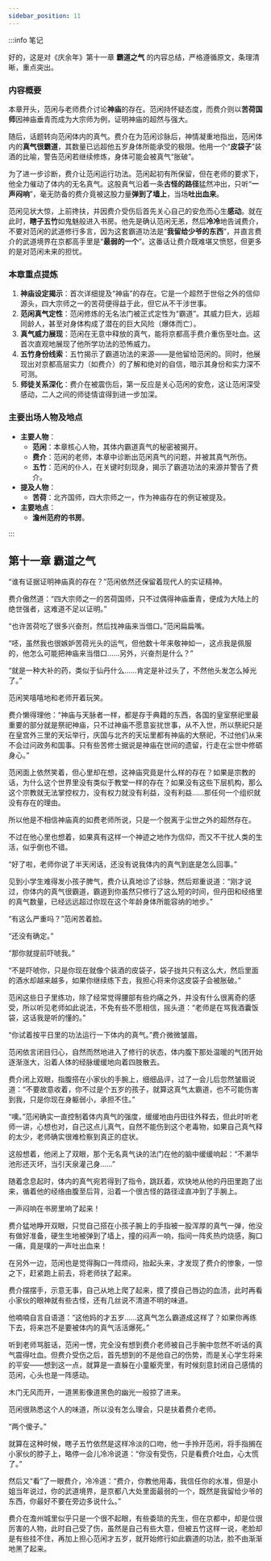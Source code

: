 ```yaml
---
sidebar_position: 11
---
```


:::info 笔记

好的，这是对《庆余年》第十一章 **霸道之气** 的内容总结，严格遵循原文，条理清晰，重点突出。

### **内容概要**

本章开头，范闲与老师费介讨论**神庙**的存在。范闲持怀疑态度，而费介则以**苦荷国师**因神庙垂青而成为大宗师为例，证明神庙的超然与强大。

随后，话题转向范闲体内的真气。费介在为范闲诊脉后，神情凝重地指出，范闲体内的**真气很霸道**，其数量已远超他五岁身体所能承受的极限。他用一个“**皮袋子**”装酒的比喻，警告范闲若继续修炼，身体可能会被真气“胀破”。

为了进一步诊断，费介让范闲运行功法。范闲起初有所保留，但在老师的要求下，他全力催动了体内的无名真气。这股真气沿着一条**古怪的路径**猛然冲出，只听“**一声闷响**”，毫无防备的费介竟被这股力量**弹到了墙上**，当场**吐出血来**。

范闲见状大惊，上前搀扶，并因费介受伤后首先关心自己的安危而心生**感动**。就在此时，**瞎子五竹**如鬼魅般进入书房。他先是确认范闲无恙，然后**冷冷**地告诫费介，不要对范闲的武道修行多言，因为这套霸道功法是“**我留给少爷的东西**”，并直言费介的武道境界在京都高手里是“**最弱的一个**”。这番话让费介既难堪又愤怒，但更多的是对范闲未来的担忧。

### **本章重点提炼**

1.  **神庙设定揭示**：首次详细提及“神庙”的存在。它是一个超然于世俗之外的信仰源头，四大宗师之一的苦荷便得益于此，但它从不干涉世事。
2.  **范闲真气定性**：范闲修炼的无名法门被正式定性为“霸道”。其威力巨大，远超同龄人，甚至对身体构成了潜在的巨大风险（爆体而亡）。
3.  **真气威力展现**：范闲在无意中释放的真气，能将京都高手费介重伤至吐血。这首次直观地展现了他所学功法的恐怖威力。
4.  **五竹身份线索**：五竹揭示了霸道功法的来源——是他留给范闲的。同时，他展现出对京都高层实力（如费介）的了解和绝对的自信，暗示其身份和实力深不可测。
5.  **师徒关系深化**：费介在被震伤后，第一反应是关心范闲的安危，这让范闲深受感动，二人之间的师徒情谊得到进一步加深。

### **主要出场人物及地点**

*   **主要人物**：
    *   **范闲**：本章核心人物，其体内霸道真气的秘密被揭开。
    *   **费介**：范闲的老师，本章中诊断出范闲真气的问题，并被其真气所伤。
    *   **五竹**：范闲的仆人，在关键时刻现身，揭示了霸道功法的来源并警告了费介。
*   **提及人物**：
    *   **苦荷**：北齐国师，四大宗师之一，作为神庙存在的例证被提及。
*   **主要地点**：
    *   **澹州范府的书房**。

:::

## 第十一章 **霸道之气**

“谁有证据证明神庙真的存在？”范闲依然还保留着现代人的实证精神。

费介傲然道：“四大宗师之一的苦荷国师，只不过偶得神庙垂青，便成为大陆上的绝世强者，这难道不足以证明。”

“也许苦荷吃了很多兴奋剂，然后找神庙来当借口。”范闲扁扁嘴。

“呸，虽然我也很嫉妒苦荷光头的运气，但他数十年来敬神如一，这点我是佩服的，他怎么可能把神庙来当借口……另外，兴奋剂是什么？”

“就是一种大补的药，类似于仙丹什么……肯定是补过头了，不然他头发怎么掉光了。”

范闲笑嘻嘻地和老师开着玩笑。

费介懒得理他：“神庙与天脉者一样，都是存于典籍的东西，各国的皇室祭祀里最重要的部分就是祭祀神庙，只不过神庙不愿意妄扰世事，从不入世，所以祭祀只是在皇宫外三里的天坛举行，庆国与北齐的天坛里都有神庙的大祭祀，不过他们从来不会过问政务和国事。只有些苦修士据说是神庙在世间的遗留，行走在尘世中修砺身心。”

范闲面上依然笑着，但心里却在想，这神庙究竟是什么样的存在？如果是宗教的话，为什么这个世界里没有类似于教堂一样的存在？如果没有这些下层机构，那么这个宗教就无法掌控权力，没有权力就没有利益，没有利益……那任何一个组织就没有存在的理由。

所以他是不相信神庙真的如费老师所说，只是一个脱离于尘世之外的超然存在。

不过在他心里也想着，如果真有这样一个神迹之地作为信仰，而又不干扰人类的生活，似乎倒也不错。

“好了啦，老师你说了半天闲话，还没有说我体内的真气到底是怎么回事。”

见到小学生难得发小孩子脾气，费介认真地诊了诊脉，然后郑重说道：“刚才说过，你体内的真气很霸道，霸道到你虽然只修行了这么短的时间，但丹田和经络里的真气数量，已经远远超过你现在这个年龄身体所能容纳的地步。”

“有这么严重吗？”范闲苦着脸。

“还没有确定。”

“那你就提前吓唬我。”

“不是吓唬你，只是你现在就像个装酒的皮袋子，袋子拢共只有这么大，然后里面的酒水却越来越多，如果你继续练下去，我担心将来你这皮袋子会被胀破。”

范闲这些日子里练功，除了经常觉得腰部有些灼痛之外，并没有什么很离奇的感受，所以听见老师如此说法，不免有些不愿相信，摇头道：“老师是在骂我酒囊饭袋，这话我是听的懂的。”

“你试着按平日里的功法运行一下体内的真气。”费介微微皱眉。

范闲依言闭目归心，自然而然地进入了修行的状态，体内腹下那处温暖的气团开始逐渐涨大，沿着人体的经脉缓缓地向着四肢散去。

费介闭上双眼，指腹搭在小家伙的手腕上，细细品评，过了一会儿后忽然皱眉说道：“不要故意收着，你不过是个五岁的孩子，就算这真气太霸道，也不可能伤害到我，只是你现在身躯弱小，承担不住。”

“噢。”范闲确实一直控制着体内真气的强度，缓缓地由丹田往外释去，但此时听老师一讲，心想也对，自己这点儿真气，自然不能伤到这个老毒物，如果自己真气释的太少，老师确实很难检察到真正的症状。

这般想着，他闭上了双眼，那个无名真气诀的法门在他的脑中缓缓响起：“不濑华池形还灭坏，当引天泉灌己身……”

随着念息起时，体内的真气宛若得到了指令，跳跃着，欢快地从他的丹田里跑了出来，循着他的经络由腹至后背，沿着一个很古怪的路径迳直冲到了手腕上。

一声闷响在书房里响了起来！

费介猛地睁开双眼，只觉自己搭在小孩子腕上的手指被一股浑厚的真气一弹，他没有做好准备，硬生生地被弹到了墙上，撞的闷声一响，指间一阵炙热灼烧感，胸口一痛，竟是噗的一声吐出血来！

在另外一边，范闲也是觉得胸口一阵烦闷，抬起头来，才发现了费介的惨象，一惊之下，赶紧跑上前去，将老师扶了起来。

费介摆摆手，示意无事，自己从地上爬了起来，摸了摸自己唇边的血渍，此时再看小家伙的眼神就有些古怪，还有几丝说不清道不明的味道。

他喃喃自言自语道：“这他妈的才五岁……这真气怎么霸道成这样了？如果你再练下去，将来岂不是要被体内的真气活活爆死。”

听到老师骂脏话，范闲一愣，完全没有想到费介老师被自己手腕中忽然不听话的真气震得吐血。但费介受伤之后，首先想到的不是他自己的伤势，而是关心学生将来的平安——想到这一点，就算是一直躲在小童躯壳里，有时候刻意封闭自己感情的范闲，心头也是一阵感动。

木门无风而开，一道黑影像道黑色的幽光一般掠了进来。

范闲很熟悉这个人的味道，所以没有怎么理会，只是扶着费介老师。

“两个傻子。”

就算在这种时候，瞎子五竹依然是这样冷淡的口吻，他一手拎开范闲，将手指搁在小家伙的脖子上，略停一会儿冷冷说道：“你没有受伤，只是看费介吐血，心太慌了。”

然后又“看”了一眼费介，冷冷道：“费介，你教他用毒，我信任你的水准，但是小姐当年说过，你的武道境界，是京都八大处里面最弱的一个，既然是我留给少爷的东西，你最好不要在旁边多说什么。”

费介在澹州城里似乎只是一个很不起眼，有些委琐的先生，但在京都中，却是位很厉害的人物，此时自己受了伤，虽然是自己有些大意，但被五竹这样一说，老脸却是有些挂不住，再加上担心范闲才五岁，就开始修行如此霸道的功法，脸不由渐渐地黑了起来。


